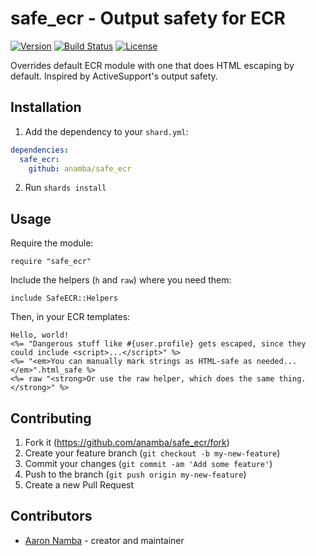 # safe_ecr - Output safety for ECR

[![Version](https://img.shields.io/github/tag/anamba/safe_ecr.svg?maxAge=360)](https://github.com/anamba/safe_ecr/releases/latest)
[![Build Status](https://travis-ci.org/anamba/safe_ecr.svg?branch=master)](https://travis-ci.org/anamba/safe_ecr)
[![License](https://img.shields.io/github/license/anamba/safe_ecr.svg)](https://github.com/anamba/safe_ecr/blob/master/LICENSE)

Overrides default ECR module with one that does HTML escaping by default. Inspired by ActiveSupport's output safety.

## Installation

1. Add the dependency to your `shard.yml`:
```yaml
dependencies:
  safe_ecr:
    github: anamba/safe_ecr
```
2. Run `shards install`

## Usage

Require the module:

```crystal
require "safe_ecr"
```

Include the helpers (`h` and `raw`) where you need them:

```crystal
include SafeECR::Helpers
```

Then, in your ECR templates:

```erb
Hello, world!
<%= "Dangerous stuff like #{user.profile} gets escaped, since they could include <script>...</script>" %>
<%= "<em>You can manually mark strings as HTML-safe as needed...</em>".html_safe %>
<%= raw "<strong>Or use the raw helper, which does the same thing.</strong>" %>
```

## Contributing

1. Fork it (<https://github.com/anamba/safe_ecr/fork>)
2. Create your feature branch (`git checkout -b my-new-feature`)
3. Commit your changes (`git commit -am 'Add some feature'`)
4. Push to the branch (`git push origin my-new-feature`)
5. Create a new Pull Request

## Contributors

- [Aaron Namba](https://github.com/anamba) - creator and maintainer
